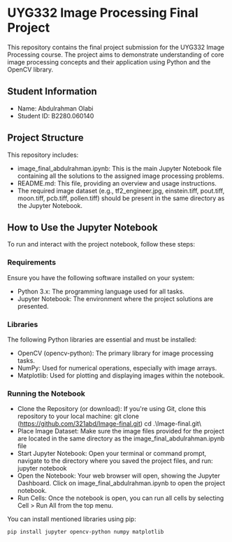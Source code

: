 # UYG332 Image Processing Final Project

This repository contains the final project submission for the UYG332 Image Processing course. The project aims to demonstrate understanding of core image processing concepts and their application using Python and the OpenCV library.

## Student Information

* Name: Abdulrahman Olabi
* Student ID: B2280.060140

## Project Structure

This repository includes:

* image_final_abdulrahman.ipynb: This is the main Jupyter Notebook file containing all the solutions to the assigned image processing problems.
* README.md: This file, providing an overview and usage instructions.
* The required image dataset (e.g., tf2_engineer.jpg, einstein.tiff, pout.tiff, moon.tiff, pcb.tiff, pollen.tiff) should be present in the same directory as the Jupyter Notebook.

## How to Use the Jupyter Notebook

To run and interact with the project notebook, follow these steps:

### Requirements

Ensure you have the following software installed on your system:

* Python 3.x: The programming language used for all tasks.
* Jupyter Notebook: The environment where the project solutions are presented.

### Libraries

The following Python libraries are essential and must be installed:

* OpenCV (opencv-python): The primary library for image processing tasks.
* NumPy: Used for numerical operations, especially with image arrays.
* Matplotlib: Used for plotting and displaying images within the notebook.

### Running the Notebook

* Clone the Repository (or download):
    If you're using Git, clone this repository to your local machine:
        git clone (https://github.com/321abd/Image-final.git)
        cd .\Image-final.git\
* Place Image Dataset:
    Make sure the image files provided for the project are located in the same directory as the image_final_abdulrahman.ipynb file
* Start Jupyter Notebook:
    Open your terminal or command prompt, navigate to the directory where you saved the project files, and run:
        jupyter notebook
* Open the Notebook:
    Your web browser will open, showing the Jupyter Dashboard. Click on image_final_abdulrahman.ipynb to open the project notebook.
* Run Cells:
    Once the notebook is open, you can run all cells by selecting Cell > Run All from the top menu.

You can install mentioned libraries using pip:

```bash
pip install jupyter opencv-python numpy matplotlib